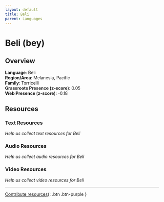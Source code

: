 ```yaml
---
layout: default
title: Beli
parent: Languages
---
```


# Beli (bey)

## Overview

**Language**: Beli  
**Region/Area**: Melanesia, Pacific  
**Family**: Torricelli  
**Grassroots Presence (z-score)**: 0.05  
**Web Presence (z-score)**: -0.18  

## Resources

### Text Resources
*Help us collect text resources for Beli*

### Audio Resources
*Help us collect audio resources for Beli*

### Video Resources
*Help us collect video resources for Beli*

---

[Contribute resources](https://forms.office.com/e/1SfLJx3u1r){: .btn .btn-purple }
